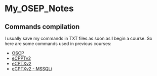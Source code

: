 # My_OSEP_Notes

## Commands compilation

I usually save my commands in TXT files as soon as I begin a course. So here are some commands used in previous courses: 

- [OSCP](OLD_CMD/PWK.sh)
- [eCPPTv2](OLD_CMD/PTP_V_1.sh)
- [eCPTXv2](OLD_CMD/PTX_V1.sh)
- [eCPTXv2 - MSSQLi](OLD_CMD/MSSQL.sh)


